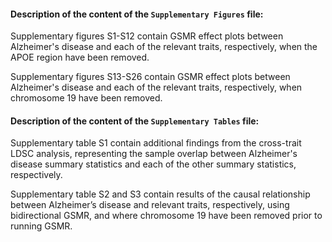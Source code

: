#### Description of the content of the ``Supplementary Figures`` file:
Supplementary figures S1-S12 contain GSMR effect plots between Alzheimer's disease and each of the relevant traits, respectively, when the APOE region have been removed.

Supplementary figures S13-S26 contain GSMR effect plots between Alzheimer's disease and each of the relevant traits, respectively, when chromosome 19 have been removed.

#### Description of the content of the ``Supplementary Tables`` file:
Supplementary table S1 contain additional findings from the cross-trait LDSC analysis, representing the sample overlap between Alzheimer's disease summary statistics and each of the other summary statistics, respectively. 

Supplementary table S2 and S3 contain results of the causal relationship between Alzheimer’s disease and relevant traits, respectively, using bidirectional GSMR, and where chromosome 19 have been removed prior to running GSMR. 
